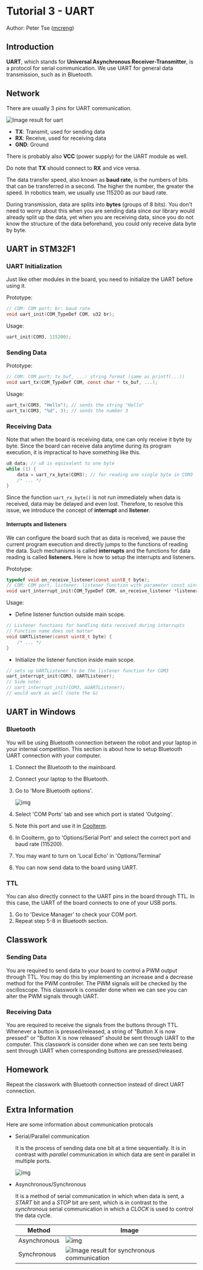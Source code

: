 # Tutorial 3 - UART

Author: Peter Tse ([mcreng](www.github.com/mcreng))

## Introduction

**UART**, which stands for **Universal Asynchronous Receiver-Transmitter**, is a protocol for serial communication. We use UART for general data transmission, such as in Bluetooth.


## Network

There are usually 3 pins for UART communication.

![Image result for uart](https://cdn.mikroe.com/knowlegebase/uploads/2016/09/28155301/uart_bus.jpg)

* **TX**: Transmit, used for sending data
* **RX**: Receive, used for receiving data
* **GND**: Ground

There is probably also **VCC** (power supply) for the UART module as well.

Do note that **TX** should connect to **RX** and vice versa.

The data transfer speed, also known as **baud rate**, is the numbers of bits that can be transferred in a second. The higher the number, the greater the speed. In robotics team, we usually use 115200 as our baud rate.

During transmission, data are splits into **bytes** (groups of 8 bits). You don't need to worry about this when you are sending data since our library would already split up the data, yet when you are receiving data, since you do not know the structure of the data beforehand, you could only receive data byte by byte.

## UART in STM32F1

### UART Initialization

Just like other modules in the board, you need to initialize the UART before using it.

Prototype:

```C
// COM: COM port; br: baud rate
void uart_init(COM_TypeDef COM, u32 br);
```

Usage:

```C
uart_init(COM3, 115200);
```

### Sending Data

Prototype:

```C
// COM: COM port; tx_buf, ...: string format (same as printf(...))
void uart_tx(COM_TypeDef COM, const char * tx_buf, ...);
```
Usage:

```C
uart_tx(COM3, "Hello"); // sends the string "Hello"
uart_tx(COM3, "%d", 3); // sends the number 3
```

### Receiving Data

Note that when the board is receiving data, one can only receive it byte by byte. Since the board can receive data anytime during its program execution, it is impractical to have something like this. 

```C
u8 data; // u8 is equivalent to one byte
while (1) {
	data = uart_rx_byte(COM3); // for reading one single byte in COM3
    /* ... */
}
```

Since the function `uart_rx_byte()` is not run immediately when data is received, data may be delayed and even lost. Therefore, to resolve this issue, we introduce the concept of **interrupt** and **listener**.

#### Interrupts and listeners

We can configure the board such that as data is received, we pause the current program execution and directly jumps to the functions of reading the data. Such mechanisms is called **interrupts** and the functions for data reading is called **listeners**. Here is how to setup the interrupts and listeners.

Prototype:

```C
typedef void on_receive_listener(const uint8_t byte);
// COM: COM port, listener: listener function with parameter const uint8_t and return type void
void uart_interrupt_init(COM_TypeDef COM, on_receive_listener *listener);
```



Usage:

* Define listener function outside main scope.

```C
// Listener functions for handling data received during interrupts
// Function name does not matter
void UARTListener(const uint8_t byte) {
    /* ... */
}
```

* Initialize the listener function inside main scope.

```C
// sets up UARTListener to be the listener function for COM3
uart_interrupt_init(COM3, UARTListener);
// Side note: 
// uart_interrupt_init(COM3, &UARTListener);
// would work as well (note the &)
```

## UART in Windows

### Bluetooth

You will be using Bluetooth connection between the robot and your laptop in your internal competition. This section is about how to setup Bluetooth UART connection with your computer.

1. Connect the Bluetooth to the mainboard.

2. Connect your laptop to the Bluetooth.

3. Go to 'More Bluetooth options'.

   ![img](https://i.imgur.com/F3rQCC4.png)

4. Select 'COM Ports' tab and see which port is stated 'Outgoing'.

5. Note this port and use it in [Coolterm](http://freeware.the-meiers.org/).

6. In Coolterm, go to 'Options/Serial Port' and select the correct port and baud rate (115200).

7. You may want to turn on 'Local Echo' in 'Options/Terminal'

8. You can now send data to the board using UART.

### TTL

You can also directly connect to the UART pins in the board through TTL. In this case, the UART of the board connects to one of your USB ports. 

1. Go to 'Device Manager' to check your COM port.
2. Repeat step 5-8 in Bluetooth section.

## Classwork

### Sending Data

You are required to send data to your board to control a PWM output through TTL. You may do this by implementing an increase and a decrease method for the PWM controller. The PWM signals will be checked by the oscilloscope. This classwork is consider done when we can see you can alter the PWM signals through UART.

### Receiving Data

You are required to receive the signals from the buttons through TTL. Whenever a button is pressed/released, a string of "Button X is now pressed" or "Button X is now released" should be sent through UART to the computer. This classwork is consider done when we can see texts being sent through UART when corresponding buttons are pressed/released.

## Homework

Repeat the classwork with Bluetooth connection instead of direct UART connection.


## Extra Information

Here are some information about communication protocals

* Serial/Parallel communication

  It is the process of sending data one bit at a time sequentially. It is in contrast with *parallel* communication in which data are sent in parallel in multiple ports.

  ![img](https://upload.wikimedia.org/wikipedia/commons/a/a6/Parallel_and_Serial_Transmission.gif)

* Asynchronous/Synchronous

  It is a method of serial communication in which when data is sent, a *START* bit and a *STOP* bit are sent, which is in contrast to the *synchronous* serial communication in which a *CLOCK* is used to control the data cycle.

  | Method       | Image                                    |
  | ------------ | ---------------------------------------- |
  | Asynchronous | ![img](https://upload.wikimedia.org/wikipedia/commons/4/47/Puerto_serie_Rs232.png) |
  | Synchronous  | ![Image result for synchronous communication](https://eeherald.s3.amazonaws.com/uploads/ckeditor/pictures/oldarticleimages/synchronous_transmission.jpg) |